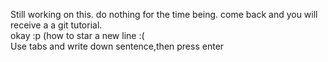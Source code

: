 Still working on this. do nothing for the time being. come back and you will receive a a git tutorial.  
okay :p (how to star a new line :(  
Use tabs and write down sentence,then press enter
